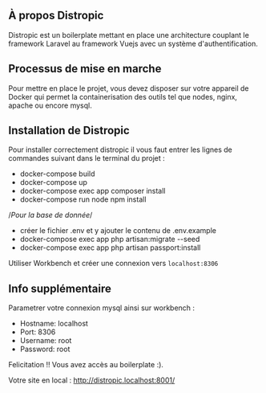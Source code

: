 

## À propos Distropic

Distropic est un boilerplate mettant en place une architecture couplant le framework Laravel au framework Vuejs avec un système d'authentification.

## Processus de mise en marche 

Pour mettre en place le projet, vous devez disposer sur votre appareil de Docker qui permet la containerisation des outils tel que nodes, nginx, apache ou encore mysql.

## Installation de Distropic

Pour installer correctement distropic il vous faut entrer les lignes de commandes suivant dans le terminal du projet :

* docker-compose build
* docker-compose up
* docker-compose exec app composer install
* docker-compose run node npm install

/*Pour la base de donnée*/

* créer le fichier .env et y ajouter le contenu de .env.example
* docker-compose exec app php artisan:migrate --seed
* docker-compose exec app php artisan passport:install

Utiliser Workbench et créer une connexion vers `localhost:8306`

## Info supplémentaire

Parametrer votre connexion mysql ainsi sur workbench :
* Hostname: localhost 
* Port: 8306
* Username: root
* Password: root

Felicitation !! Vous avez accès au boilerplate :).

Votre site en local : http://distropic.localhost:8001/